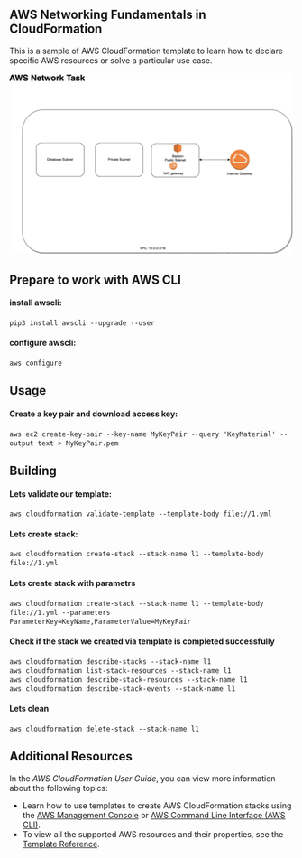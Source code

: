 ## AWS Networking Fundamentals in CloudFormation
This is a sample of AWS CloudFormation template to learn how to declare specific AWS resources or solve a particular use case.



![Alt text](img/cloud_formation_task.jpg?raw=true "Title")



## Prepare to work with AWS CLI

#### install awscli:  
    pip3 install awscli --upgrade --user
#### configure awscli: 
    aws configure

## Usage

#### Create a key pair and download access key:
    aws ec2 create-key-pair --key-name MyKeyPair --query 'KeyMaterial' --output text > MyKeyPair.pem


## Building

#### Lets validate our template:
    aws cloudformation validate-template --template-body file://1.yml

#### Lets create stack:
    aws cloudformation create-stack --stack-name l1 --template-body file://1.yml

#### Lets create stack with parametrs
    aws cloudformation create-stack --stack-name l1 --template-body file://1.yml --parameters ParameterKey=KeyName,ParameterValue=MyKeyPair

#### Check if the stack we created via template is completed successfully
    aws cloudformation describe-stacks --stack-name l1
    aws cloudformation list-stack-resources --stack-name l1
    aws cloudformation describe-stack-resources --stack-name l1
    aws cloudformation describe-stack-events --stack-name l1

#### Lets clean 
    aws cloudformation delete-stack --stack-name l1


## Additional Resources
In the *AWS CloudFormation User Guide*, you can view more information about the following topics:

- Learn how to use templates to create AWS CloudFormation stacks using the [AWS Management Console](http://docs.aws.amazon.com/AWSCloudFormation/latest/UserGuide/cfn-console-create-stack.html) or [AWS Command Line Interface (AWS CLI)](http://docs.aws.amazon.com/AWSCloudFormation/latest/UserGuide/using-cfn-cli-creating-stack.html).
- To view all the supported AWS resources and their properties, see the [Template Reference](http://docs.aws.amazon.com/AWSCloudFormation/latest/UserGuide/template-reference.html).
